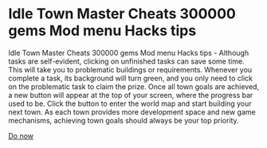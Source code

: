 # Idle Town Master Cheats 300000 gems Mod menu Hacks tips

Idle Town Master Cheats 300000 gems Mod menu Hacks tips - Although tasks are self-evident, clicking on unfinished tasks can save some time. This will take you to problematic buildings or requirements. Whenever you complete a task, its background will turn green, and you only need to click on the problematic task to claim the prize. Once all town goals are achieved, a new button will appear at the top of your screen, where the progress bar used to be. Click the button to enter the world map and start building your next town. As each town provides more development space and new game mechanisms, achieving town goals should always be your top priority.

[Do now](https://fureway.top/idle-town-master/)
